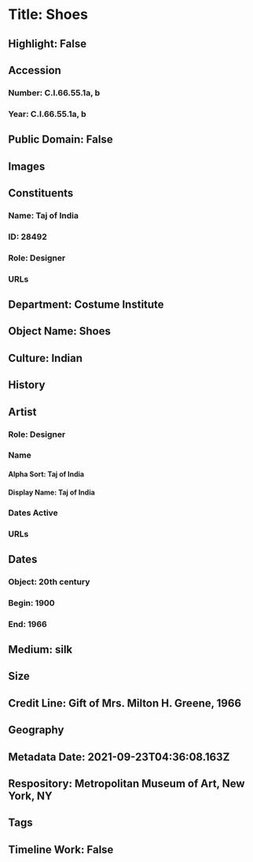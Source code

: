 # Title: Shoes
## Highlight: False
## Accession
### Number: C.I.66.55.1a, b
### Year: C.I.66.55.1a, b
## Public Domain: False
## Images
## Constituents
### Name: Taj of India
### ID: 28492
### Role: Designer
### URLs
## Department: Costume Institute
## Object Name: Shoes
## Culture: Indian
## History
## Artist
### Role: Designer
### Name
#### Alpha Sort: Taj of India
#### Display Name: Taj of India
### Dates Active
### URLs
## Dates
### Object: 20th century
### Begin: 1900
### End: 1966
## Medium: silk
## Size
## Credit Line: Gift of Mrs. Milton H. Greene, 1966
## Geography
## Metadata Date: 2021-09-23T04:36:08.163Z
## Respository: Metropolitan Museum of Art, New York, NY
## Tags
## Timeline Work: False